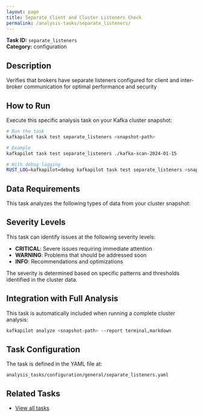 ```yaml
---
layout: page
title: Separate Client and Cluster Listeners Check
permalink: /analysis-tasks/separate_listeners/
---
```


**Task ID:** `separate_listeners`  
**Category:** configuration

## Description

Verifies that brokers have separate listeners configured for client and inter-broker communication for optimal performance and security

## How to Run

Execute this specific analysis task on your Kafka cluster snapshot:

```bash
# Run the task
kafkapilot task test separate_listeners <snapshot-path>

# Example
kafkapilot task test separate_listeners ./kafka-scan-2024-01-15

# With debug logging
RUST_LOG=kafkapilot=debug kafkapilot task test separate_listeners <snapshot-path>
```

## Data Requirements

This task analyzes the following types of data from your cluster snapshot:



## Severity Levels

This task can identify issues at the following severity levels:

- **CRITICAL**: Severe issues requiring immediate attention
- **WARNING**: Problems that should be addressed soon  
- **INFO**: Recommendations and optimizations

The severity is determined based on specific patterns and thresholds identified in the cluster data.

## Integration with Full Analysis

This task is automatically included when running a complete cluster analysis:

```bash
kafkapilot analyze <snapshot-path> --report terminal,markdown
```

## Task Configuration

The task is defined in the YAML file at:
```
analysis_tasks/configuration/general/separate_listeners.yaml
```

## Related Tasks

- [View all tasks](../)


